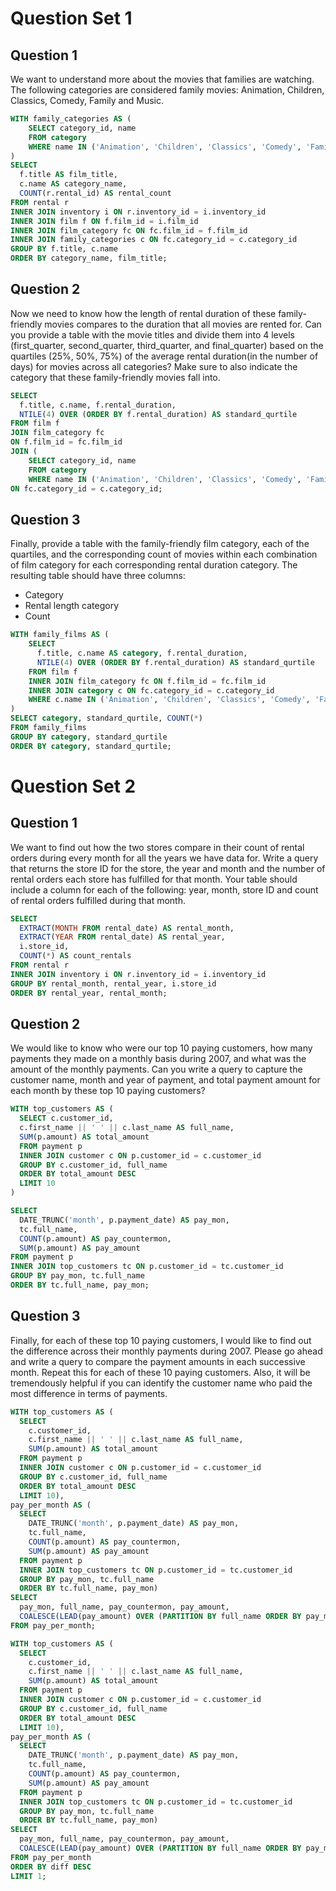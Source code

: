 # Question Set 1
## Question 1
We want to understand more about the movies that families are watching. The following categories are considered family movies: Animation, Children, Classics, Comedy, Family and Music.

```sql
WITH family_categories AS (
    SELECT category_id, name
    FROM category
    WHERE name IN ('Animation', 'Children', 'Classics', 'Comedy', 'Family', 'Music')
)
SELECT 
  f.title AS film_title,
  c.name AS category_name,
  COUNT(r.rental_id) AS rental_count
FROM rental r
INNER JOIN inventory i ON r.inventory_id = i.inventory_id
INNER JOIN film f ON f.film_id = i.film_id
INNER JOIN film_category fc ON fc.film_id = f.film_id
INNER JOIN family_categories c ON fc.category_id = c.category_id
GROUP BY f.title, c.name
ORDER BY category_name, film_title;
```

## Question 2
Now we need to know how the length of rental duration of these family-friendly movies compares to the duration that all movies are rented for. Can you provide a table with the movie titles and divide them into 4 levels (first_quarter, second_quarter, third_quarter, and final_quarter) based on the quartiles (25%, 50%, 75%) of the average rental duration(in the number of days) for movies across all categories? Make sure to also indicate the category that these family-friendly movies fall into.

```sql
SELECT 
  f.title, c.name, f.rental_duration,
  NTILE(4) OVER (ORDER BY f.rental_duration) AS standard_qurtile
FROM film f
JOIN film_category fc
ON f.film_id = fc.film_id
JOIN (
    SELECT category_id, name
    FROM category
    WHERE name IN ('Animation', 'Children', 'Classics', 'Comedy', 'Family', 'Music')) AS c
ON fc.category_id = c.category_id;
```

## Question 3
Finally, provide a table with the family-friendly film category, each of the quartiles, and the corresponding count of movies within each combination of film category for each corresponding rental duration category. The resulting table should have three columns:

* Category
* Rental length category
* Count

```sql
WITH family_films AS (
    SELECT 
      f.title, c.name AS category, f.rental_duration,
      NTILE(4) OVER (ORDER BY f.rental_duration) AS standard_qurtile
    FROM film f
    INNER JOIN film_category fc ON f.film_id = fc.film_id
    INNER JOIN category c ON fc.category_id = c.category_id
    WHERE c.name IN ('Animation', 'Children', 'Classics', 'Comedy', 'Family', 'Music')
)
SELECT category, standard_qurtile, COUNT(*)
FROM family_films
GROUP BY category, standard_qurtile
ORDER BY category, standard_qurtile;
```

# Question Set 2
## Question 1
We want to find out how the two stores compare in their count of rental orders during every month for all the years we have data for. Write a query that returns the store ID for the store, the year and month and the number of rental orders each store has fulfilled for that month. Your table should include a column for each of the following: year, month, store ID and count of rental orders fulfilled during that month.

```sql
SELECT
  EXTRACT(MONTH FROM rental_date) AS rental_month,
  EXTRACT(YEAR FROM rental_date) AS rental_year,
  i.store_id,
  COUNT(*) AS count_rentals
FROM rental r
INNER JOIN inventory i ON r.inventory_id = i.inventory_id
GROUP BY rental_month, rental_year, i.store_id
ORDER BY rental_year, rental_month;
```

## Question 2
We would like to know who were our top 10 paying customers, how many payments they made on a monthly basis during 2007, and what was the amount of the monthly payments. Can you write a query to capture the customer name, month and year of payment, and total payment amount for each month by these top 10 paying customers?

```sql
WITH top_customers AS (
  SELECT c.customer_id,
  c.first_name || ' ' || c.last_name AS full_name,
  SUM(p.amount) AS total_amount
  FROM payment p
  INNER JOIN customer c ON p.customer_id = c.customer_id
  GROUP BY c.customer_id, full_name
  ORDER BY total_amount DESC
  LIMIT 10
)

SELECT 
  DATE_TRUNC('month', p.payment_date) AS pay_mon,
  tc.full_name,
  COUNT(p.amount) AS pay_countermon,
  SUM(p.amount) AS pay_amount
FROM payment p
INNER JOIN top_customers tc ON p.customer_id = tc.customer_id
GROUP BY pay_mon, tc.full_name
ORDER BY tc.full_name, pay_mon;
```

## Question 3

Finally, for each of these top 10 paying customers, I would like to find out the difference across their monthly payments during 2007. Please go ahead and write a query to compare the payment amounts in each successive month. Repeat this for each of these 10 paying customers. Also, it will be tremendously helpful if you can identify the customer name who paid the most difference in terms of payments.

```sql
WITH top_customers AS (
  SELECT 
    c.customer_id,
    c.first_name || ' ' || c.last_name AS full_name,
    SUM(p.amount) AS total_amount
  FROM payment p
  INNER JOIN customer c ON p.customer_id = c.customer_id
  GROUP BY c.customer_id, full_name
  ORDER BY total_amount DESC
  LIMIT 10),
pay_per_month AS (
  SELECT 
    DATE_TRUNC('month', p.payment_date) AS pay_mon,
    tc.full_name,
    COUNT(p.amount) AS pay_countermon,
    SUM(p.amount) AS pay_amount
  FROM payment p
  INNER JOIN top_customers tc ON p.customer_id = tc.customer_id
  GROUP BY pay_mon, tc.full_name
  ORDER BY tc.full_name, pay_mon)
SELECT 
  pay_mon, full_name, pay_countermon, pay_amount,
  COALESCE(LEAD(pay_amount) OVER (PARTITION BY full_name ORDER BY pay_mon) - pay_amount, 0) AS diff
FROM pay_per_month;
```

```sql
WITH top_customers AS (
  SELECT 
    c.customer_id,
    c.first_name || ' ' || c.last_name AS full_name,
    SUM(p.amount) AS total_amount
  FROM payment p
  INNER JOIN customer c ON p.customer_id = c.customer_id
  GROUP BY c.customer_id, full_name
  ORDER BY total_amount DESC
  LIMIT 10),
pay_per_month AS (
  SELECT 
    DATE_TRUNC('month', p.payment_date) AS pay_mon,
    tc.full_name,
    COUNT(p.amount) AS pay_countermon,
    SUM(p.amount) AS pay_amount
  FROM payment p
  INNER JOIN top_customers tc ON p.customer_id = tc.customer_id
  GROUP BY pay_mon, tc.full_name
  ORDER BY tc.full_name, pay_mon)
SELECT 
  pay_mon, full_name, pay_countermon, pay_amount,
  COALESCE(LEAD(pay_amount) OVER (PARTITION BY full_name ORDER BY pay_mon) - pay_amount, 0) AS diff
FROM pay_per_month
ORDER BY diff DESC
LIMIT 1;
```
